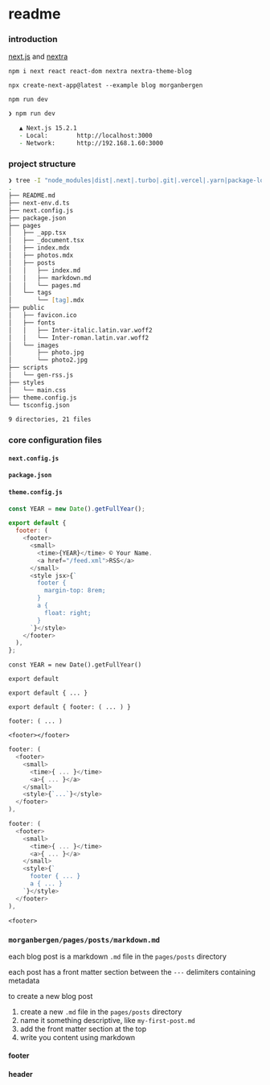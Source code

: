 #  readme

###  introduction

[next.js](https://nextjs.org) and [nextra](https://nextra.site/docs/blog-theme/start)

`npm i next react react-dom nextra nextra-theme-blog`

`npx create-next-app@latest --example blog morganbergen`

`npm run dev`

```zsh
❯ npm run dev

   ▲ Next.js 15.2.1
   - Local:        http://localhost:3000
   - Network:      http://192.168.1.60:3000
```

###  project structure

```zsh
❯ tree -I "node_modules|dist|.next|.turbo|.git|.vercel|.yarn|package-lock.json|yarn.lock|pnpm-lock.yaml|.github|.eslintrc.*|.prettierrc*|.editorconfig|.eslintcache|.swcrc|.DS_Store|*.log|.idea|.vscode|.env"
.
├── README.md
├── next-env.d.ts
├── next.config.js
├── package.json
├── pages
│   ├── _app.tsx
│   ├── _document.tsx
│   ├── index.mdx
│   ├── photos.mdx
│   ├── posts
│   │   ├── index.md
│   │   ├── markdown.md
│   │   └── pages.md
│   └── tags
│       └── [tag].mdx
├── public
│   ├── favicon.ico
│   ├── fonts
│   │   ├── Inter-italic.latin.var.woff2
│   │   └── Inter-roman.latin.var.woff2
│   └── images
│       ├── photo.jpg
│       └── photo2.jpg
├── scripts
│   └── gen-rss.js
├── styles
│   └── main.css
├── theme.config.js
└── tsconfig.json

9 directories, 21 files
```

###  core configuration files

####  `next.config.js`

####  `package.json`

####  `theme.config.js` 

```javascript
const YEAR = new Date().getFullYear();

export default {
  footer: (
    <footer>
      <small>
        <time>{YEAR}</time> © Your Name.
        <a href="/feed.xml">RSS</a>
      </small>
      <style jsx>{`
        footer {
          margin-top: 8rem;
        }
        a {
          float: right;
        }
      `}</style>
    </footer>
  ),
};
```

`const YEAR = new Date().getFullYear()`

`export default`

`export default { ... }`

`export default { footer: ( ... ) }`

`footer: ( ... )`

`<footer></footer>`

```javascript
footer: ( 
  <footer>
    <small>
      <time>{ ... }</time>
      <a>{ ... }</a>
    </small>
    <style>{`...`}</style>
  </footer> 
),
```

```javascript
footer: ( 
  <footer>
    <small>
      <time>{ ... }</time>
      <a>{ ... }</a>
    </small>
    <style>{`
      footer { ... } 
      a { ... }
    `}</style>
  </footer> 
),
```

`<footer>`



###  `morganbergen/pages/posts/markdown.md`

each blog post is a markdown `.md` file in the `pages/posts` directory

each post has a front matter section between the `---` delimiters containing metadata

to create a new blog post

1.  create a new `.md` file in the `pages/posts` directory
2.  name it something descriptive, like `my-first-post.md`
3.  add the front matter section at the top
4.  write you content using markdown

####  footer

####  header